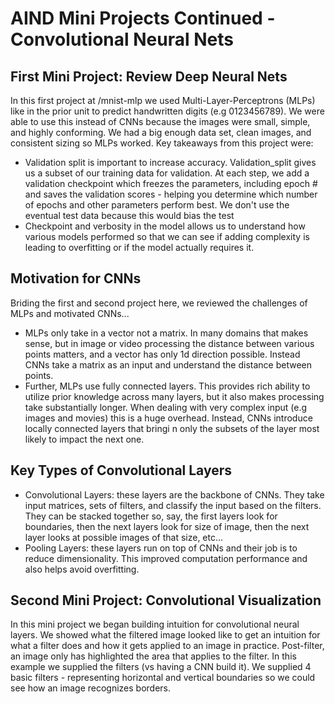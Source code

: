 # AIND Mini Projects Continued - Convolutional Neural Nets

## First Mini Project: Review Deep Neural Nets
In this first project at /mnist-mlp we used Multi-Layer-Perceptrons (MLPs) like in the prior unit to predict handwritten digits (e.g 0123456789). We were able to use this instead of CNNs because the images were small, simple, and highly conforming. We had a big enough data set, clean images, and consistent sizing so MLPs worked. Key takeaways from this project were:
* Validation split is important to increase accuracy. Validation_split gives us a subset of our training data for validation. At each step, we add a validation checkpoint which freezes the parameters, including epoch # and saves the validation scores - helping you determine which number of epochs and other parameters perform best. We don't use the eventual test data because this would bias the test
* Checkpoint and verbosity in the model allows us to understand how various models performed so that we can see if adding complexity is leading to overfitting or if the model actually requires it.

## Motivation for CNNs
Briding the first and second project here, we reviewed the challenges of MLPs and motivated CNNs...
* MLPs only take in a vector not a matrix. In many domains that makes sense, but in image or video processing the distance between various points matters, and a vector has only 1d direction possible. Instead CNNs take a matrix as an input and understand the distance between points.
* Further, MLPs use fully connected layers. This provides rich ability to utilize prior knowledge across many layers, but it also makes processing take substantially longer. When dealing with very complex input (e.g images and movies) this is a huge overhead. Instead, CNNs introduce locally connected layers that bringi n only the subsets of the layer most likely to impact the next one.

## Key Types of Convolutional Layers
* Convolutional Layers: these layers are the backbone of CNNs. They take input matrices, sets of filters, and classify the input based on the filters. They can be stacked together so, say, the first layers look for boundaries, then the next layers look for size of image, then the next layer looks at possible images of that size, etc...
* Pooling Layers: these layers run on top of CNNs and their job is to reduce dimensionality. This improved computation performance and also helps avoid overfitting. 

## Second Mini Project: Convolutional Visualization
In this mini project we began building intuition for convolutional neural layers. We showed what the filtered image looked like to get an intuition for what a filter does and how it gets applied to an image in practice. Post-filter, an image only has highlighted the area that applies to the filter. In this example we supplied the filters (vs having a CNN build it). We supplied 4 basic filters - representing horizontal and vertical boundaries so we could see how an image recognizes borders.
